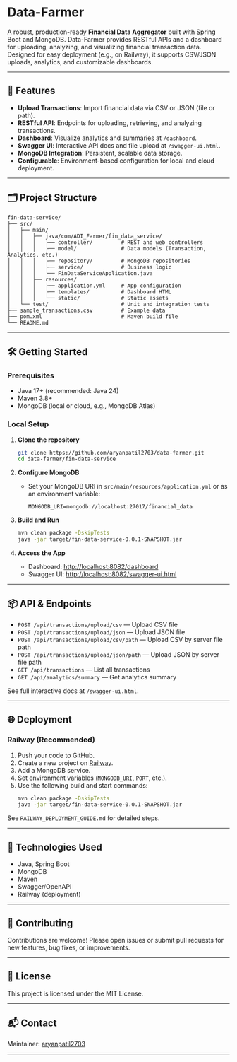 # Data-Farmer

A robust, production-ready **Financial Data Aggregator** built with Spring Boot and MongoDB. Data-Farmer provides RESTful APIs and a dashboard for uploading, analyzing, and visualizing financial transaction data. Designed for easy deployment (e.g., on Railway), it supports CSV/JSON uploads, analytics, and customizable dashboards.

---

## 🚀 Features

- **Upload Transactions**: Import financial data via CSV or JSON (file or path).
- **RESTful API**: Endpoints for uploading, retrieving, and analyzing transactions.
- **Dashboard**: Visualize analytics and summaries at `/dashboard`.
- **Swagger UI**: Interactive API docs and file upload at `/swagger-ui.html`.
- **MongoDB Integration**: Persistent, scalable data storage.
- **Configurable**: Environment-based configuration for local and cloud deployment.

---

## 🗂️ Project Structure

```
fin-data-service/
├── src/
│   ├── main/
│   │   ├── java/com/ADI_Farmer/fin_data_service/
│   │   │   ├── controller/         # REST and web controllers
│   │   │   ├── model/              # Data models (Transaction, Analytics, etc.)
│   │   │   ├── repository/         # MongoDB repositories
│   │   │   ├── service/            # Business logic
│   │   │   └── FinDataServiceApplication.java
│   │   ├── resources/
│   │   │   ├── application.yml     # App configuration
│   │   │   ├── templates/          # Dashboard HTML
│   │   │   └── static/             # Static assets
│   └── test/                       # Unit and integration tests
├── sample_transactions.csv         # Example data
├── pom.xml                         # Maven build file
└── README.md
```

---

## 🛠️ Getting Started

### Prerequisites

- Java 17+ (recommended: Java 24)
- Maven 3.8+
- MongoDB (local or cloud, e.g., MongoDB Atlas)

### Local Setup

1. **Clone the repository**
   ```bash
   git clone https://github.com/aryanpatil2703/data-farmer.git
   cd data-farmer/fin-data-service
   ```

2. **Configure MongoDB**
   - Set your MongoDB URI in `src/main/resources/application.yml` or as an environment variable:
     ```
     MONGODB_URI=mongodb://localhost:27017/financial_data
     ```

3. **Build and Run**
   ```bash
   mvn clean package -DskipTests
   java -jar target/fin-data-service-0.0.1-SNAPSHOT.jar
   ```

4. **Access the App**
   - Dashboard: [http://localhost:8082/dashboard](http://localhost:8082/dashboard)
   - Swagger UI: [http://localhost:8082/swagger-ui.html](http://localhost:8082/swagger-ui.html)

---

## 📦 API & Endpoints

- `POST /api/transactions/upload/csv` — Upload CSV file
- `POST /api/transactions/upload/json` — Upload JSON file
- `POST /api/transactions/upload/csv/path` — Upload CSV by server file path
- `POST /api/transactions/upload/json/path` — Upload JSON by server file path
- `GET /api/transactions` — List all transactions
- `GET /api/analytics/summary` — Get analytics summary

See full interactive docs at `/swagger-ui.html`.

---

## 🌐 Deployment

### Railway (Recommended)

1. Push your code to GitHub.
2. Create a new project on [Railway](https://railway.app).
3. Add a MongoDB service.
4. Set environment variables (`MONGODB_URI`, `PORT`, etc.).
5. Use the following build and start commands:
   ```bash
   mvn clean package -DskipTests
   java -jar target/fin-data-service-0.0.1-SNAPSHOT.jar
   ```

See `RAILWAY_DEPLOYMENT_GUIDE.md` for detailed steps.

---

## 🧰 Technologies Used

- Java, Spring Boot
- MongoDB
- Maven
- Swagger/OpenAPI
- Railway (deployment)

---

## 🤝 Contributing

Contributions are welcome! Please open issues or submit pull requests for new features, bug fixes, or improvements.

---

## 📄 License

This project is licensed under the MIT License.

---

## 📬 Contact

Maintainer: [aryanpatil2703](https://github.com/aryanpatil2703)

---